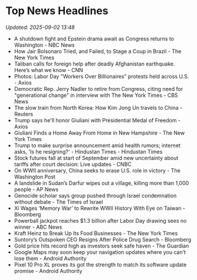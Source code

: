 # Top News Headlines

_Updated: 2025-09-02 13:48_

- A shutdown fight and Epstein drama await as Congress returns to Washington - NBC News
- How Jair Bolsonaro Tried, and Failed, to Stage a Coup in Brazil - The New York Times
- Taliban calls for foreign help after deadly Afghanistan earthquake. Here’s what we know - CNN
- Photos: Labor Day "Workers Over Billionaires" protests held across U.S. - Axios
- Democratic Rep. Jerry Nadler to retire from Congress, citing need for "generational change" in interview with The New York Times - CBS News
- The slow train from North Korea: How Kim Jong Un travels to China - Reuters
- Trump says he'll honor Giuliani with Presidential Medal of Freedom - Axios
- Giuliani Finds a Home Away From Home in New Hampshire - The New York Times
- Trump to make surprise announcement amid health rumors; internet asks, 'Is he resigning?' - Hindustan Times - Hindustan Times
- Stock futures fall at start of September amid new uncertainty about tariffs after court decision: Live updates - CNBC
- On WWII anniversary, China seeks to erase U.S. role in victory - The Washington Post
- A landslide in Sudan’s Darfur wipes out a village, killing more than 1,000 people - AP News
- Genocide scholar says group pushed through Israel condemnation without debate - The Times of Israel
- Xi Wages ‘Memory War’ to Rewrite WWII History With Eye on Taiwan - Bloomberg
- Powerball jackpot reaches $1.3 billion after Labor Day drawing sees no winner - ABC News
- Kraft Heinz to Break Up Its Food Businesses - The New York Times
- Suntory’s Outspoken CEO Resigns After Police Drug Search - Bloomberg
- Gold price hits record high as investors seek safe haven - The Guardian
- Google Maps may soon keep your navigation updates where you can’t lose them - Android Authority
- Pixel 10 Pro XL proves its got the strength to match its software update promise - Android Authority